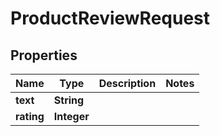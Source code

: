 

# ProductReviewRequest


## Properties

| Name | Type | Description | Notes |
|------------ | ------------- | ------------- | -------------|
|**text** | **String** |  |  |
|**rating** | **Integer** |  |  |



